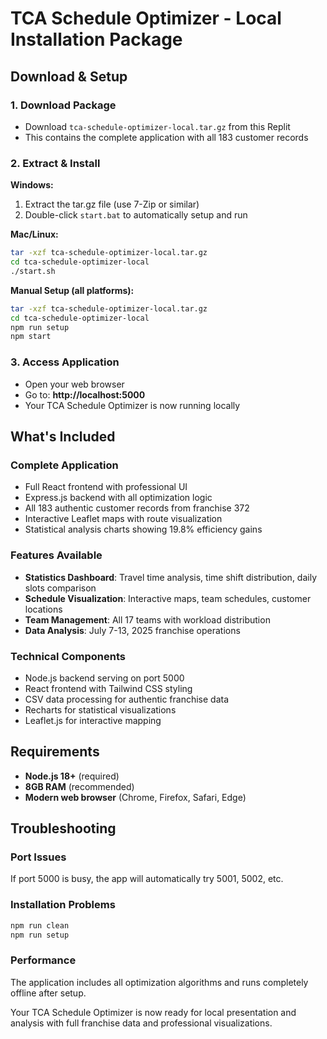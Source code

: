 # TCA Schedule Optimizer - Local Installation Package

## Download & Setup

### 1. Download Package
- Download `tca-schedule-optimizer-local.tar.gz` from this Replit
- This contains the complete application with all 183 customer records

### 2. Extract & Install

**Windows:**
1. Extract the tar.gz file (use 7-Zip or similar)
2. Double-click `start.bat` to automatically setup and run

**Mac/Linux:**
```bash
tar -xzf tca-schedule-optimizer-local.tar.gz
cd tca-schedule-optimizer-local
./start.sh
```

**Manual Setup (all platforms):**
```bash
tar -xzf tca-schedule-optimizer-local.tar.gz
cd tca-schedule-optimizer-local
npm run setup
npm start
```

### 3. Access Application
- Open your web browser
- Go to: **http://localhost:5000**
- Your TCA Schedule Optimizer is now running locally

## What's Included

### Complete Application
- Full React frontend with professional UI
- Express.js backend with all optimization logic
- All 183 authentic customer records from franchise 372
- Interactive Leaflet maps with route visualization
- Statistical analysis charts showing 19.8% efficiency gains

### Features Available
- **Statistics Dashboard**: Travel time analysis, time shift distribution, daily slots comparison
- **Schedule Visualization**: Interactive maps, team schedules, customer locations
- **Team Management**: All 17 teams with workload distribution
- **Data Analysis**: July 7-13, 2025 franchise operations

### Technical Components
- Node.js backend serving on port 5000
- React frontend with Tailwind CSS styling
- CSV data processing for authentic franchise data
- Recharts for statistical visualizations
- Leaflet.js for interactive mapping

## Requirements
- **Node.js 18+** (required)
- **8GB RAM** (recommended)
- **Modern web browser** (Chrome, Firefox, Safari, Edge)

## Troubleshooting

### Port Issues
If port 5000 is busy, the app will automatically try 5001, 5002, etc.

### Installation Problems
```bash
npm run clean
npm run setup
```

### Performance
The application includes all optimization algorithms and runs completely offline after setup.

Your TCA Schedule Optimizer is now ready for local presentation and analysis with full franchise data and professional visualizations.